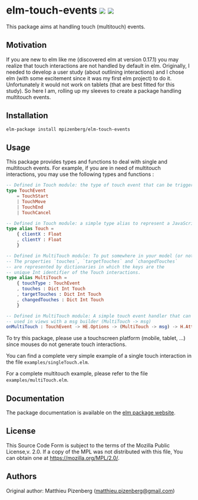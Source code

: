 # elm-touch-events [![][badge-doc]][doc] [![][badge-license]][license]

[badge-doc]: https://img.shields.io/badge/documentation-latest-yellow.svg?style=flat-square
[doc]: http://package.elm-lang.org/packages/mpizenberg/elm-touch-events/latest
[badge-license]: https://img.shields.io/badge/license-MPL%202.0-blue.svg?style=flat-square
[license]: https://www.mozilla.org/en-US/MPL/2.0/

This package aims at handling touch (multitouch) events.

## Motivation

If you are new to elm like me (discovered elm at version 0.17.1)
you may realize that touch interactions are not handled by default in elm.
Originally, I needed to develop a user study (about outlining interactions)
and I chose elm (with some excitement since it was my first elm project)
to do it.
Unfortunately it would not work on tablets (that are best fitted for this study).
So here I am, rolling up my sleeves to create a package handling multitouch events.

## Installation

```bash
elm-package install mpizenberg/elm-touch-events
```

## Usage

This package provides types and functions to deal with single and multitouch events.
For example, if you are in need of multitouch interactions,
you may use the following types and functions :

```elm
-- Defined in Touch module: the type of touch event that can be triggered
type TouchEvent
    = TouchStart
    | TouchMove
    | TouchEnd
    | TouchCancel

-- Defined in Touch module: a simple type alias to represent a JavaScript Touch object
type alias Touch =
    { clientX : Float
    , clientY : Float
    }

-- Defined in MultiTouch module: To put somewhere in your model (or not).
-- The properties `touches`, `targetTouches` and `changedTouches`
-- are represented by dictionaries in which the keys are the
-- unique Int identifier of the Touch interactions.
type alias MultiTouch =
    { touchType : TouchEvent
    , touches : Dict Int Touch
    , targetTouches : Dict Int Touch
    , changedTouches : Dict Int Touch
    }

-- Defined in MultiTouch module: A simple touch event handler that can be
-- used in views with a msg builder (MultiTouch -> msg)
onMultiTouch : TouchEvent -> HE.Options -> (MultiTouch -> msg) -> H.Attribute msg
```

To try this package, please use a touchscreen platform (mobile, tablet, ...)
since mouses do not generate touch interactions.

You can find a complete very simple example of a single touch interaction
in the file `examples/singleTouch.elm`.

For a complete multitouch example, please refer to the file
`examples/multiTouch.elm`.

## Documentation

The package documentation is available on the [elm package website][doc].

## License

This Source Code Form is subject to the terms of the Mozilla Public License,v. 2.0.
If a copy of the MPL was not distributed with this file,
You can obtain one at https://mozilla.org/MPL/2.0/.

## Authors

Original author: Matthieu Pizenberg (matthieu.pizenberg@gmail.com)
